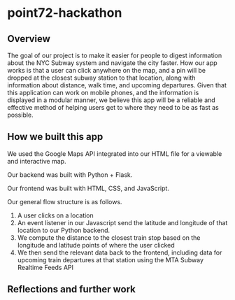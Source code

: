 # point72-hackathon

## Overview

The goal of our project is to make it easier for people to digest information about the NYC Subway system and navigate the city faster. How our app works is that a user can click anywhere on the map, and a pin will be dropped at the closest subway station to that location, along with information about distance, walk time, and upcoming departures. Given that this application can work on mobile phones, and the information is displayed in a modular manner, we believe this app will be a reliable and effective method of helping users get to where they need to be as fast as possible.

## How we built this app

We used the Google Maps API integrated into our HTML file for a viewable and interactive map.

Our backend was built with Python + Flask.

Our frontend was built with HTML, CSS, and JavaScript.

Our general flow structure is as follows.
1. A user clicks on a location
2. An event listener in our Javascript send the latitude and longitude of that location to our Python backend.
3. We compute the distance to the closest train stop based on the longitude and latitude points of where the user clicked
4. We then send the relevant data back to the frontend, including data for upcoming train departures at that station using the MTA Subway Realtime Feeds API

## Reflections and further work



